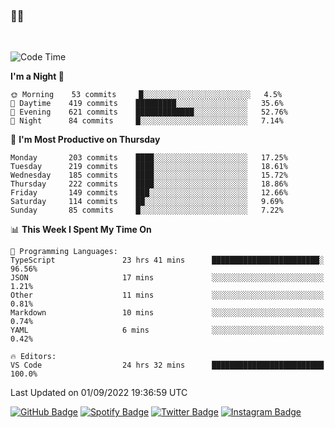 ### 🤙🍺

<!-- <a href="https://github-readme-stats.vercel.app/api?username=hzak2xx&count_private=true&show_icons=true&theme=dracula">
  <img align="center" src="https://github-readme-stats.vercel.app/api?username=hzak2xx&count_private=true&show_icons=true&theme=dracula" />
</a>
</br> -->
</br>

<!--START_SECTION:waka-->
![Code Time](http://img.shields.io/badge/Code%20Time-1%2C778%20hrs%2050%20mins-blue)

**I'm a Night 🦉** 

```text
🌞 Morning    53 commits     █░░░░░░░░░░░░░░░░░░░░░░░░   4.5% 
🌆 Daytime    419 commits    █████████░░░░░░░░░░░░░░░░   35.6% 
🌃 Evening    621 commits    █████████████░░░░░░░░░░░░   52.76% 
🌙 Night      84 commits     █░░░░░░░░░░░░░░░░░░░░░░░░   7.14%

```
📅 **I'm Most Productive on Thursday** 

```text
Monday       203 commits    ████░░░░░░░░░░░░░░░░░░░░░   17.25% 
Tuesday      219 commits    ████░░░░░░░░░░░░░░░░░░░░░   18.61% 
Wednesday    185 commits    ████░░░░░░░░░░░░░░░░░░░░░   15.72% 
Thursday     222 commits    ████░░░░░░░░░░░░░░░░░░░░░   18.86% 
Friday       149 commits    ███░░░░░░░░░░░░░░░░░░░░░░   12.66% 
Saturday     114 commits    ██░░░░░░░░░░░░░░░░░░░░░░░   9.69% 
Sunday       85 commits     █░░░░░░░░░░░░░░░░░░░░░░░░   7.22%

```


📊 **This Week I Spent My Time On** 

```text
💬 Programming Languages: 
TypeScript               23 hrs 41 mins      ████████████████████████░   96.56% 
JSON                     17 mins             ░░░░░░░░░░░░░░░░░░░░░░░░░   1.21% 
Other                    11 mins             ░░░░░░░░░░░░░░░░░░░░░░░░░   0.81% 
Markdown                 10 mins             ░░░░░░░░░░░░░░░░░░░░░░░░░   0.74% 
YAML                     6 mins              ░░░░░░░░░░░░░░░░░░░░░░░░░   0.42%

🔥 Editors: 
VS Code                  24 hrs 32 mins      █████████████████████████   100.0%

```


 Last Updated on 01/09/2022 19:36:59 UTC
<!--END_SECTION:waka-->

[![GitHub Badge](https://img.shields.io/badge/GitHub-100000?style=for-the-badge&logo=github&logoColor=white)](https://github.com/hzak2xx)
[![Spotify Badge](https://img.shields.io/badge/Spotify-1ED760?&style=for-the-badge&logo=spotify&logoColor=white)](https://open.spotify.com/user/uf90s6sbbh75a1mt44clkhkvf)
[![Twitter Badge](https://img.shields.io/badge/Twitter-1DA1F2?style=for-the-badge&logo=twitter&logoColor=white)](https://twitter.com/hzak2xx)
[![Instagram Badge](https://img.shields.io/badge/Instagram-E4405F?style=for-the-badge&logo=instagram&logoColor=white)](https://www.instagram.com/hzak2xx/)
